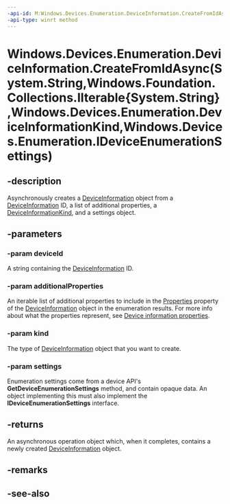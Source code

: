 ```yaml
---
-api-id: M:Windows.Devices.Enumeration.DeviceInformation.CreateFromIdAsync(System.String,Windows.Foundation.Collections.IIterable{System.String},Windows.Devices.Enumeration.DeviceInformationKind,Windows.Devices.Enumeration.IDeviceEnumerationSettings)
-api-type: winrt method
---
```


# Windows.Devices.Enumeration.DeviceInformation.CreateFromIdAsync(System.String,Windows.Foundation.Collections.IIterable{System.String},Windows.Devices.Enumeration.DeviceInformationKind,Windows.Devices.Enumeration.IDeviceEnumerationSettings)

<!--
public static Windows.Foundation.IAsyncOperation<Windows.Devices.Enumeration.DeviceInformation> CreateFromIdAsync (string deviceId, System.Collections.Generic.IEnumerable<string> additionalProperties, Windows.Devices.Enumeration.DeviceInformationKind kind, Windows.Devices.Enumeration.IDeviceEnumerationSettings settings);
-->


## -description

Asynchronously creates a [DeviceInformation](deviceinformation.md) object from a [DeviceInformation](deviceinformation.md) ID, a list of additional properties, a [DeviceInformationKind](deviceinformationkind.md), and a settings object.

## -parameters

### -param deviceId

A string containing the [DeviceInformation](deviceinformation.md) ID.

### -param additionalProperties

An iterable list of additional properties to include in the [Properties](deviceinformation_properties.md) property of the [DeviceInformation](deviceinformation.md) object in the enumeration results. For more info about what the properties represent, see [Device information properties](/windows/uwp/devices-sensors/device-information-properties).

### -param kind

The type of [DeviceInformation](deviceinformation.md) object that you want to create.

### -param settings

Enumeration settings come from a device API's **GetDeviceEnumerationSettings** method, and contain opaque data. An object implementing this must also implement the **IDeviceEnumerationSettings** interface.

## -returns

An asynchronous operation object which, when it completes, contains a newly created [DeviceInformation](deviceinformation.md) object.

## -remarks

## -see-also

